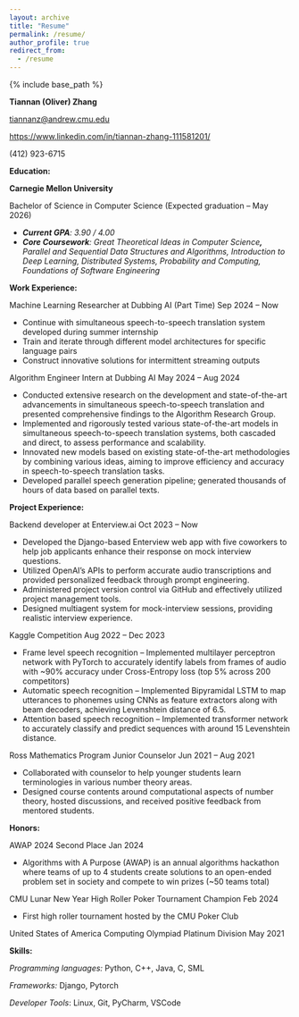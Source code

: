 ```yaml
---
layout: archive
title: "Resume"
permalink: /resume/
author_profile: true
redirect_from:
  - /resume
---
```


{% include base_path %}

**Tiannan (Oliver) Zhang**

[tiannanz@andrew.cmu.edu](mailto:tiannanz@andrew.cmu.edu)

<https://www.linkedin.com/in/tiannan-zhang-111581201/>

(412) 923-6715

**Education:**

**Carnegie Mellon University**

Bachelor of Science in Computer Science (Expected graduation – May 2026)

- **_Current GPA_**_: 3.90 / 4.00_
- **_Core Coursework_**_: Great Theoretical Ideas in Computer Science_**_,_** _Parallel and Sequential Data Structures and Algorithms, Introduction to Deep Learning, Distributed Systems, Probability and Computing, Foundations of Software Engineering_

**Work Experience:**

Machine Learning Researcher at Dubbing AI (Part Time) Sep 2024 – Now

- Continue with simultaneous speech-to-speech translation system developed during summer internship
- Train and iterate through different model architectures for specific language pairs
- Construct innovative solutions for intermittent streaming outputs

Algorithm Engineer Intern at Dubbing AI May 2024 – Aug 2024

- Conducted extensive research on the development and state-of-the-art advancements in simultaneous speech-to-speech translation and presented comprehensive findings to the Algorithm Research Group.
- Implemented and rigorously tested various state-of-the-art models in simultaneous speech-to-speech translation systems, both cascaded and direct, to assess performance and scalability.
- Innovated new models based on existing state-of-the-art methodologies by combining various ideas, aiming to improve efficiency and accuracy in speech-to-speech translation tasks.
- Developed parallel speech generation pipeline; generated thousands of hours of data based on parallel texts.

**Project Experience:**

Backend developer at Enterview.ai Oct 2023 – Now

- Developed the Django-based Enterview web app with five coworkers to help job applicants enhance their response on mock interview questions.
- Utilized OpenAI’s APIs to perform accurate audio transcriptions and provided personalized feedback through prompt engineering.
- Administered project version control via GitHub and effectively utilized project management tools.
- Designed multiagent system for mock-interview sessions, providing realistic interview experience.

Kaggle Competition Aug 2022 – Dec 2023

- Frame level speech recognition – Implemented multilayer perceptron network with PyTorch to accurately identify labels from frames of audio with ~90% accuracy under Cross-Entropy loss (top 5% across 200 competitors)
- Automatic speech recognition – Implemented Bipyramidal LSTM to map utterances to phonemes using CNNs as feature extractors along with beam decoders, achieving Levenshtein distance of 6.5.
- Attention based speech recognition – Implemented transformer network to accurately classify and predict sequences with around 15 Levenshtein distance.

Ross Mathematics Program Junior Counselor Jun 2021 – Aug 2021

- Collaborated with counselor to help younger students learn terminologies in various number theory areas.
- Designed course contents around computational aspects of number theory, hosted discussions, and received positive feedback from mentored students.

**Honors:**

AWAP 2024 Second Place Jan 2024

- Algorithms with A Purpose (AWAP) is an annual algorithms hackathon where teams of up to 4 students create solutions to an open-ended problem set in society and compete to win prizes (~50 teams total)

CMU Lunar New Year High Roller Poker Tournament Champion Feb 2024

- First high roller tournament hosted by the CMU Poker Club

United States of America Computing Olympiad Platinum Division May 2021

**Skills:**

_Programming languages:_ Python, C++, Java, C, SML

_Frameworks:_ Django, Pytorch

_Developer Tools_: Linux, Git, PyCharm, VSCode
